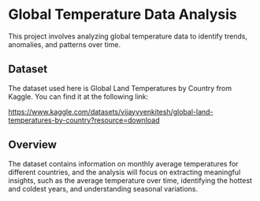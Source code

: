 # Global Temperature Data Analysis


This project involves analyzing global temperature data to identify trends, anomalies, and patterns over time.

## Dataset

The dataset used here is  Global Land Temperatures by Country from Kaggle. You can find it at the following link:

https://www.kaggle.com/datasets/vijayvvenkitesh/global-land-temperatures-by-country?resource=download

## Overview

The dataset contains information on monthly average temperatures for different countries, and the analysis will focus on extracting meaningful insights, such as the average temperature over time, identifying the hottest and coldest years, and understanding seasonal variations.


